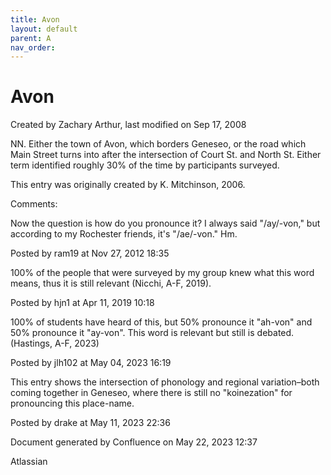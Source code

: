 ```yaml
---
title: Avon
layout: default
parent: A
nav_order:
---
```


# Avon

Created by  Zachary Arthur, last modified on Sep 17, 2008

NN. Either the town of Avon, which borders Geneseo, or the road which Main Street turns into after the intersection of Court St. and North St. Either term identified roughly 30% of the time by participants surveyed. 

This entry was originally created by K. Mitchinson, 2006.

Comments:

Now the question is how do you pronounce it? I always said &quot;/ay/-von,&quot; but according to my Rochester friends, it's &quot;/ae/-von.&quot; Hm.

Posted by ram19 at Nov 27, 2012 18:35

100% of the people that were surveyed by my group knew what this word means, thus it is still relevant (Nicchi, A-F, 2019). 

Posted by hjn1 at Apr 11, 2019 10:18

100% of students have heard of this, but 50% pronounce it &quot;ah-von&quot; and 50% pronounce it &quot;ay-von&quot;. This word is relevant but still is debated. (Hastings, A-F, 2023)

Posted by jlh102 at May 04, 2023 16:19

This entry shows the intersection of phonology and regional variation–both coming together in Geneseo, where there is still no &quot;koinezation&quot; for pronouncing this place-name.

Posted by drake at May 11, 2023 22:36

Document generated by Confluence on May 22, 2023 12:37

Atlassian
